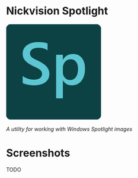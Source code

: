 # Nickvision Spotlight
![icon](NickvisionSpotlight/Assets/icon.png)

*A utility for working with Windows Spotlight images*

# Screenshots
TODO
